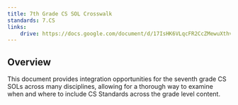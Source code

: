 ```yaml
---
title: 7th Grade CS SOL Crosswalk
standards: 7.CS
links:
    drive: https://docs.google.com/document/d/17IsHK6VLqcFR2CcZMewuXthvCvGD-mgx9R32ghYMyck/edit?usp=drive_link
---
```


## Overview
This document provides integration opportunities for the seventh grade CS SOLs across many disciplines, allowing for a thorough way to examine when and where to include CS Standards across the grade level content.
